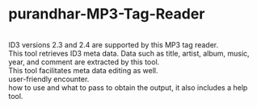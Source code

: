 # purandhar-MP3-Tag-Reader
<br> ID3 versions 2.3 and 2.4 are supported by this MP3 tag reader.
<br>This tool retrieves ID3 meta data.
Data such as title, artist, album, music, year, and comment are extracted by this tool.
<br>This tool facilitates meta data editing as well. <br>user-friendly encounter.
<br>how to use and what to pass to obtain the output, it also includes a help tool.

